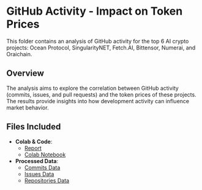 # GitHub Activity - Impact on Token Prices

This folder contains an analysis of GitHub activity for the top 6 AI crypto projects: Ocean Protocol, SingularityNET, Fetch.AI, Bittensor, Numerai, and Oraichain.

## Overview

The analysis aims to explore the correlation between GitHub activity (commits, issues, and pull requests) and the token prices of these projects. The results provide insights into how development activity can influence market behavior.

## Files Included

- **Colab & Code**:
  - [Report](https://github.com/LoznianuAnamaria/challenges/blob/main/Github%20Activity%20-%3E%20Token%20Trend/Github%20Activity%20impact%20on%20Token%20Prices.pdf)
  - [Colab Notebook](GithubActivity_TokenPrice.ipynb)
- **Processed Data**:
  - [Commits Data](processed/commits.csv)
  - [Issues Data](processed/issues.csv)
  - [Repositories Data](processed/repos.csv)
